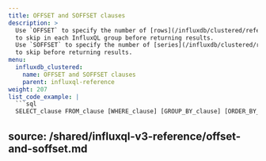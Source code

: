```yaml
---
title: OFFSET and SOFFSET clauses
description: >
  Use `OFFSET` to specify the number of [rows](/influxdb/clustered/reference/glossary/#series)
  to skip in each InfluxQL group before returning results.
  Use `SOFFSET` to specify the number of [series](/influxdb/clustered/reference/glossary/#series)
  to skip before returning results.
menu:
  influxdb_clustered:
    name: OFFSET and SOFFSET clauses
    parent: influxql-reference
weight: 207
list_code_example: |
  ```sql
  SELECT_clause FROM_clause [WHERE_clause] [GROUP_BY_clause] [ORDER_BY_clause] [LIMIT_clause] OFFSET row_N [SLIMIT_clause] SOFFSET series_N
  ```

source: /shared/influxql-v3-reference/offset-and-soffset.md
---
```

